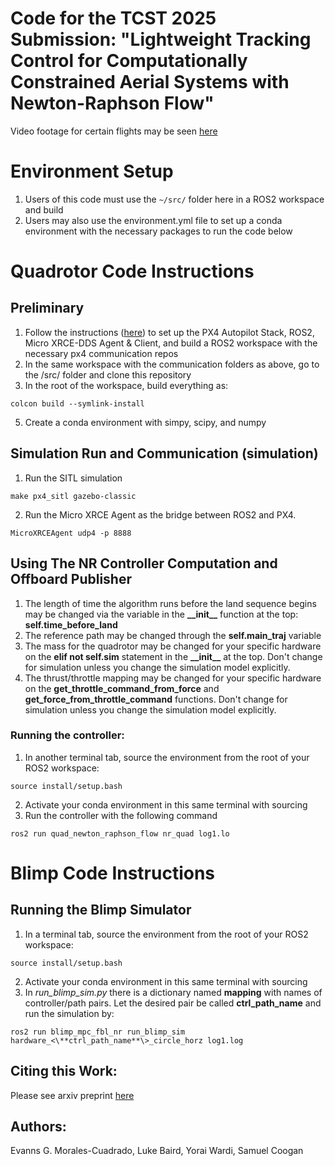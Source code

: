 # Code for the TCST 2025 Submission: "Lightweight Tracking Control for Computationally Constrained Aerial Systems with Newton-Raphson Flow"
Video footage for certain flights may be seen [here](https://youtu.be/H0mwDMPMdxQ)
# Environment Setup
1. Users of this code must use the `~/src/` folder here in a ROS2 workspace and build
2. Users may also use the environment.yml file to set up a conda environment with the necessary packages to run the code below

# Quadrotor Code Instructions
## Preliminary
1. Follow the instructions ([here](https://docs.px4.io/main/en/ros/ros2_comm.html)) to set up the PX4 Autopilot Stack, ROS2, Micro XRCE-DDS Agent & Client, and build a ROS2 workspace with the necessary px4 communication repos
2. In the same workspace with the communication folders as above, go to the /src/ folder and clone this repository
3. In the root of the workspace, build everything as:
```
colcon build --symlink-install
```
5. Create a conda environment with simpy, scipy, and numpy

## Simulation Run and Communication (simulation)
1. Run the SITL simulation
```
make px4_sitl gazebo-classic
```
2. Run the Micro XRCE Agent as the bridge between ROS2 and PX4.
```
MicroXRCEAgent udp4 -p 8888
```


## Using The NR Controller Computation and Offboard Publisher
1. The length of time the algorithm runs before the land sequence begins may be changed via the variable in the **\_\_init\_\_** function at the top:   **self.time_before_land**
2. The reference path may be changed through the **self.main_traj** variable
3. The mass for the quadrotor may be changed for your specific hardware on the **elif not self.sim** statement in the **\_\_init\_\_** at the top. Don't change for simulation unless you change the simulation model explicitly.
4. The thrust/throttle mapping may be changed for your specific hardware on the **get_throttle_command_from_force** and **get_force_from_throttle_command** functions. Don't change for simulation unless you change the simulation model explicitly.

### Running the controller:
1. In another terminal tab, source the environment from the root of your ROS2 workspace: 
```
source install/setup.bash
```
2. Activate your conda environment in this same terminal with sourcing
3. Run the controller with the following command
```
ros2 run quad_newton_raphson_flow nr_quad log1.lo
```

# Blimp Code Instructions
## Running the Blimp Simulator
1. In a terminal tab, source the environment from the root of your ROS2 workspace: 
```
source install/setup.bash
```
2. Activate your conda environment in this same terminal with sourcing
3. In *run_blimp_sim.py* there is a dictionary named **mapping** with names of controller/path pairs. Let the desired pair be called **ctrl_path_name** and run the simulation by: 
```
ros2 run blimp_mpc_fbl_nr run_blimp_sim hardware_<\**ctrl_path_name**\>_circle_horz log1.log
```
## Citing this Work:
Please see arxiv preprint [here](https://arxiv.org/abs/2508.14185)  

## Authors:
Evanns G. Morales-Cuadrado, Luke Baird, Yorai Wardi, Samuel Coogan
